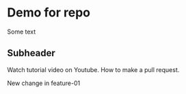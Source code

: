 # Demo for repo

Some text

## Subheader

Watch tutorial video on Youtube.
How to make a pull request.

New change in feature-01
